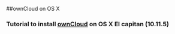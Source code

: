 ##ownCloud on OS X
###  Tutorial to install [ownCloud](https://owncloud.org/) on OS X El capitan (10.11.5)
